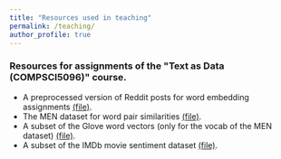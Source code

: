 ```yaml
---
title: "Resources used in teaching"
permalink: /teaching/
author_profile: true
---
```


### Resources for assignments of the "Text as Data (COMPSCI5096)" course.

* A preprocessed version of Reddit posts for word embedding assignments [(file)](http://gdebasis.github.io/files/reddit_posts.txt).
* The MEN dataset for word pair similarities [(file)](http://gdebasis.github.io/files/men.txt).
* A subset of the Glove word vectors (only for the vocab of the MEN dataset) [(file)](http://gdebasis.github.io/files/men.vocab.glovesubset.txt).
* A subset of the IMDb movie sentiment dataset [(file)](http://gdebasis.github.io/files/imdb.small.csv).
